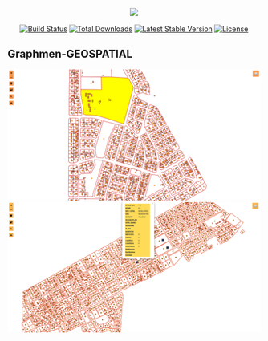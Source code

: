 <p align="center"><img src="https://laravel.com/assets/img/components/logo-laravel.svg"></p>

<p align="center">
<a href="https://travis-ci.org/laravel/framework"><img src="https://travis-ci.org/laravel/framework.svg" alt="Build Status"></a>
<a href="https://packagist.org/packages/laravel/framework"><img src="https://poser.pugx.org/laravel/framework/d/total.svg" alt="Total Downloads"></a>
<a href="https://packagist.org/packages/laravel/framework"><img src="https://poser.pugx.org/laravel/framework/v/stable.svg" alt="Latest Stable Version"></a>
<a href="https://packagist.org/packages/laravel/framework"><img src="https://poser.pugx.org/laravel/framework/license.svg" alt="License"></a>
</p>

## Graphmen-GEOSPATIAL

<p align="center">
 
   <img src="https://github.com/smakara/Graphmen-GEOSPATIAL/blob/master/screenshots/1.png" width="950" title="hover text">
     <img src="https://github.com/smakara/Graphmen-GEOSPATIAL/blob/master/screenshots/2.png" width="950" title="hover text">
  
</p>
